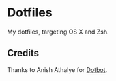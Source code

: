 # Dotfiles
My dotfiles, targeting OS X and Zsh.

## Credits
Thanks to Anish Athalye for [Dotbot](https://github.com/anishathalye/dotbot).
